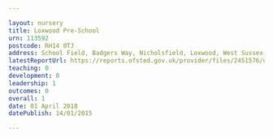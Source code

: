 ```yaml
---

layout: nursery
title: Loxwood Pre-School
urn: 113592
postcode: RH14 0TJ
address: School Field, Badgers Way, Nicholsfield, Loxwood, West Sussex, RH14 0TJ
latestReportUrl: https://reports.ofsted.gov.uk/provider/files/2451576/urn/113592.pdf
teaching: 0
development: 0
leadership: 1
outcomes: 0
overall: 1
date: 01 April 2018 
datePublish: 14/01/2015

---
```

